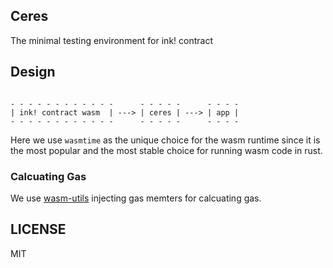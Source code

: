 ## Ceres

The minimal testing environment for ink! contract

## Design

``` text

- - - - - - - - - - - -      - - - - -      - - - -
| ink! contract wasm  | ---> | ceres | ---> | app |
- - - - - - - - - - - -      - - - - -      - - - -

```

Here we use `wasmtime` as the unique choice for the wasm runtime since it is 
the most popular and the most stable choice for running wasm code in rust.

### Calcuating Gas

We use [wasm-utils][0] injecting gas memters for calcuating gas.


## LICENSE

MIT


[0]: https://github.com/paritytech/wasm-utils
